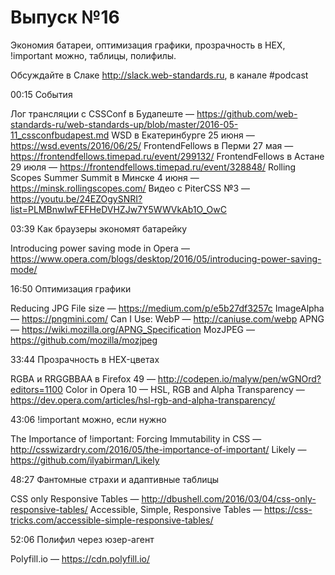 # Выпуск №16

Экономия батареи, оптимизация графики, прозрачность в HEX, !important можно, таблицы, полифилы.

Обсуждайте в Слаке http://slack.web-standards.ru, в канале #​podcast

00:15 События

Лог трансляции с CSSConf в Будапеште — https://github.com/web-standards-ru/web-standards-up/blob/master/2016-05-11_cssconfbudapest.md
WSD в Екатеринбурге 25 июня — https://wsd.events/2016/06/25/
FrontendFellows в Перми 27 мая — https://frontendfellows.timepad.ru/event/299132/
FrontendFellows в Астане 29 июля — https://frontendfellows.timepad.ru/event/328848/
Rolling Scopes Summer Summit в Минске 4 июня — https://minsk.rollingscopes.com/
Видео с PiterCSS №3 — https://youtu.be/24EZOgySNRI?list=PLMBnwIwFEFHeDVHZJw7Y5WWVkAb1O_OwC

03:39 Как браузеры экономят батарейку

Introducing power saving mode in Opera — https://www.opera.com/blogs/desktop/2016/05/introducing-power-saving-mode/

16:50 Оптимизация графики

Reducing JPG File size — https://medium.com/p/e5b27df3257c
ImageAlpha — https://pngmini.com/
Can I Use: WebP — http://caniuse.com/webp
APNG — https://wiki.mozilla.org/APNG_Specification
MozJPEG — https://github.com/mozilla/mozjpeg

33:44 Прозрачность в HEX-цветах

RGBA и RRGGBBAA в Firefox 49 — http://codepen.io/malyw/pen/wGNOrd?editors=1100
Color in Opera 10 — HSL, RGB and Alpha Transparency — https://dev.opera.com/articles/hsl-rgb-and-alpha-transparency/

43:06 !important можно, если нужно

The Importance of !important: Forcing Immutability in CSS — http://csswizardry.com/2016/05/the-importance-of-important/
Likely — https://github.com/ilyabirman/Likely

48:27 Фантомные страхи и адаптивные таблицы

CSS only Responsive Tables — http://dbushell.com/2016/03/04/css-only-responsive-tables/
Accessible, Simple, Responsive Tables — https://css-tricks.com/accessible-simple-responsive-tables/

52:06 Полифил через юзер-агент

Polyfill.io — https://cdn.polyfill.io/
